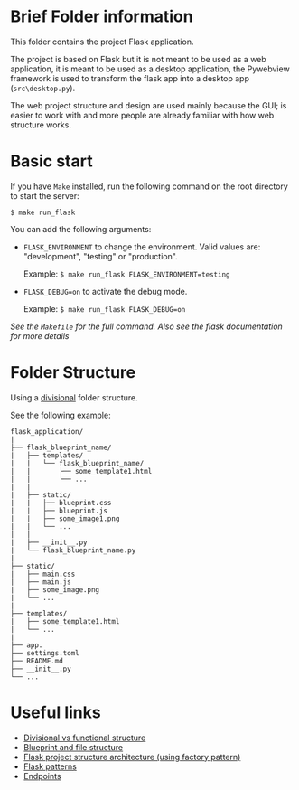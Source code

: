 # Brief Folder information
This folder contains the project Flask application.

The project is based on Flask but it is not meant to be used as a web application, it is meant to be used as a desktop application, the Pywebview framework is used to transform the flask app into a desktop app (`src\desktop.py`).

The web project structure and design are used mainly because the GUI; is easier to work with and more people are already familiar with how web structure works.

# Basic start
If you have `Make` installed, run the following command on the root directory to start the server:
```
$ make run_flask
```

You can add the following arguments:
- `FLASK_ENVIRONMENT` to change the environment. Valid values are: "development", "testing" or "production".

    Example: `$ make run_flask FLASK_ENVIRONMENT=testing`
- `FLASK_DEBUG=on` to activate the debug mode.

    Example: `$ make run_flask FLASK_DEBUG=on`

*See the `Makefile` for the full command. Also see the flask documentation for more details*

# Folder Structure
Using a [divisional](https://stackoverflow.com/a/40553522/14593213) folder structure.

See the following example:

```
flask_application/
|
├── flask_blueprint_name/
|   ├── templates/
|   |   └── flask_blueprint_name/
|   |       ├── some_template1.html
|   |       └── ...
|   |
|   ├── static/
|   |   ├── blueprint.css
|   |   ├── blueprint.js
|   |   ├── some_image1.png
|   |   └── ...
|   |
|   ├── __init__.py
|   └── flask_blueprint_name.py
|
├── static/
|   ├── main.css
|   ├── main.js
|   ├── some_image.png
|   └── ...
|
├── templates/
|   ├── some_template1.html
|   └── ...
|
├── app.
├── settings.toml
├── README.md
├── __init__.py
└── ...
```

# Useful links
- [Divisional vs functional structure](https://stackoverflow.com/a/40553522/14593213)
- [Blueprint and file structure](https://realpython.com/flask-blueprint/)
- [Flask project structure architecture (using factory pattern)](https://www.youtube.com/watch?v=-qWySnuoaTM)
- [Flask patterns](https://flask.palletsprojects.com/en/2.2.x/patterns/)
- [Endpoints](https://stackoverflow.com/a/19262349/14593213)